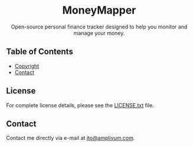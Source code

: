<div align="center">
  <h1>MoneyMapper</h1>
  <p>Open-source personal finance tracker designed to help you monitor and manage your money.</p>
</div>

## Table of Contents
- [Copyright](#copyright)
- [Contact](#contact)

## License

For complete license details, please see the [LICENSE.txt](LICENSE.txt) file.

## Contact

Contact me directly via e-mail at [jto@amplivum.com](mailto:jto@amplivum.com?subject=Hello%20from%20GitHub).